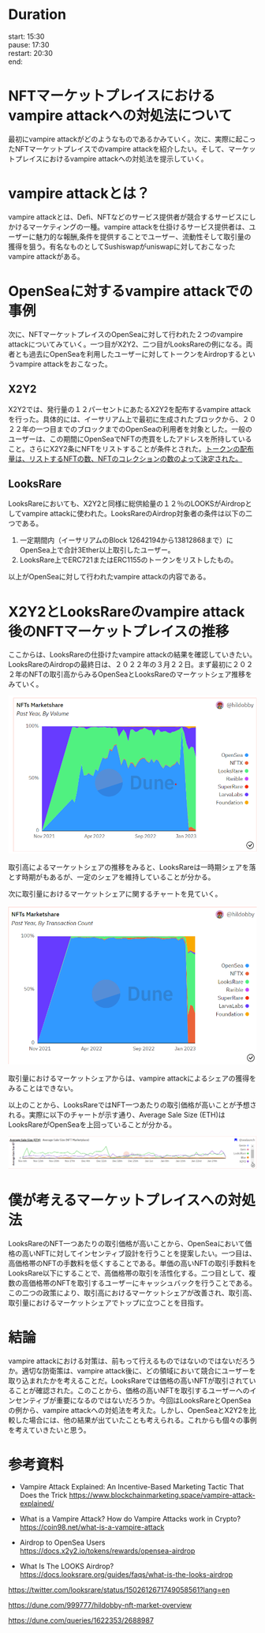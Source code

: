 # Duration
start: 15:30<br />
pause: 17:30<br />
restart: 20:30<br />
end: 

# NFTマーケットプレイスにおけるvampire attackへの対処法について

最初にvampire attackがどのようなものであるかみていく。次に、実際に起こったNFTマーケットプレイスでのvampire attackを紹介したい。そして、マーケットプレイスにおけるvampire attackへの対処法を提示していく。

# vampire attackとは？

vampire attackとは、Defi、NFTなどのサービス提供者が競合するサービスにしかけるマーケティングの一種。vampire attackを仕掛けるサービス提供者は、ユーザーに魅力的な報酬,条件を提供することでユーザー、流動性そして取引量の獲得を狙う。有名なものとしてSushiswapがuniswapに対しておこなったvampire attackがある。

# OpenSeaに対するvampire attackでの事例

次に、NFTマーケットプレイスのOpenSeaに対して行われた２つのvampire attackについてみていく。一つ目がX2Y2、二つ目がLooksRareの例になる。両者とも過去にOpenSeaを利用したユーザーに対してトークンをAirdropするというvampire attackをおこなった。

## X2Y2

X2Y2では、発行量の１２パーセントにあたるX2Y2を配布するvampire attackを行った。具体的には、イーサリアム上で最初に生成されたブロックから、２０２２年の一つ目までのブロックまでのOpenSeaの利用者を対象とした。一般のユーザーは、この期間にOpenSeaでNFTの売買をしたアドレスを所持していること。さらにX2Y2条にNFTをリストすることが条件とされた。[トークンの配布量は、リストするNFTの数、NFTのコレクションの数のよって決定された。](https://docs.x2y2.io/tokens/rewards/opensea-airdrop)

## LooksRare

LooksRareにおいても、X2Y2と同様に総供給量の１２％のLOOKSがAirdropとしてvampire attackに使われた。LooksRareのAirdrop対象者の条件は以下の二つである。

1. 一定期間内（イーサリアムのBlock 12642194から13812868まで）にOpenSea上で合計3Ether以上取引したユーザー。
2. LooksRare上でERC721またはERC1155のトークンをリストしたもの。

以上がOpenSeaに対して行われたvampire attackの内容である。

# X2Y2とLooksRareのvampire attack後のNFTマーケットプレイスの推移

ここからは、LooksRareの仕掛けたvampire attackの結果を確認していきたい。LooksRareのAirdropの最終日は、２０２２年の３月２２日。まず最初に２０２２年のNFTの取引高からみるOpenSeaとLooksRareのマーケットシェア推移をみていく。

![image share per volume](https://github.com/0xkenta/Blog/blob/main//image/share_per_volume1.png)

取引高によるマーケットシェアの推移をみると、LooksRareは一時期シェアを落とす時期がもあるが、一定のシェアを維持していることが分かる。

次に取引量におけるマーケットシェアに関するチャートを見ていく。

![image share per transaction amount](https://github.com/0xkenta/Blog/blob/main//image/market_share_per_transaction_count.png)

取引量におけるマーケットシェアからは、vampire attackによるシェアの獲得をみることはできない。

以上のことから、LooksRareではNFT一つあたりの取引価格が高いことが予想される。実際に以下のチャートが示す通り、Average Sale Size (ETH)はLooksRareがOpenSeaを上回っていることが分かる。

![image share per transaction amount](https://github.com/0xkenta/Blog/blob/main//image/nft_average_sale_size.png)


# 僕が考えるマーケットプレイスへの対処法

LooksRareのNFT一つあたりの取引価格が高いことから、OpenSeaにおいて価格の高いNFTに対してインセンティブ設計を行うことを提案したい。一つ目は、高価格帯のNFTの手数料を低くすることである。単価の高いNFTの取引手数料をLooksRare以下にすることで、高価格帯の取引を活性化する。二つ目として、複数の高価格帯のNFTを取引するユーザーにキャッシュバックを行うことである。この二つの政策により、取引高におけるマーケットシェアが改善され、取引高、取引量におけるマーケットシェアでトップに立つことを目指す。

# 結論

vampire attackにおける対策は、前もって行えるものではないのではないだろうか。適切な防衛策は、vampire attack後に、どの領域において競合にユーザーを取り込まれたかを考えることだ。LooksRareでは価格の高いNFTが取引されていることが確認された。このことから、価格の高いNFTを取引するユーザーへのインセンティブが重要になるのではないだろうか。今回はLooksRareとOpenSeaの例から、vampire attackへの対処法を考えた。しかし、OpenSeaとX2Y2を比較した場合には、他の結果が出ていたことも考えられる。これからも個々の事例を考えていきたいと思う。

# 参考資料
- Vampire Attack Explained: An Incentive-Based Marketing Tactic That Does the Trick
https://www.blockchainmarketing.space/vampire-attack-explained/

- What is a Vampire Attack? How do Vampire Attacks work in Crypto?
https://coin98.net/what-is-a-vampire-attack  

- Airdrop to OpenSea Users
https://docs.x2y2.io/tokens/rewards/opensea-airdrop

- What Is The LOOKS Airdrop?
https://docs.looksrare.org/guides/faqs/what-is-the-looks-airdrop

https://twitter.com/looksrare/status/1502612671749058561?lang=en

https://dune.com/999777/hildobby-nft-market-overview

https://dune.com/queries/1622353/2688987
